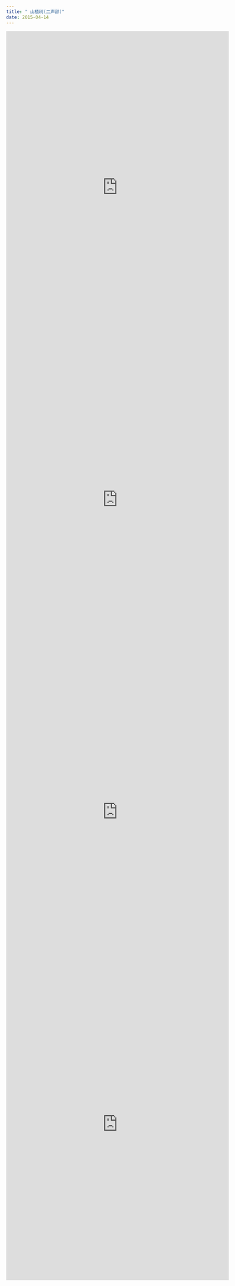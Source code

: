 ```yaml
---
title: " 山楂树(二声部)"
date: 2015-04-14
---
```

<div style="text-align:center">
<iframe src="http://docs.google.com/gview?url=https://github.com/pku-accordion/pku-accordion.github.io/raw/77f042ef77f64bc522f6c7f0b22336c723e51bcf/assets/files/6/1.pdf&embedded=true" style="width:600px; height:840px;" frameborder="0"></iframe>
</div>

<div style="text-align:center">
<iframe src="http://docs.google.com/gview?url=https://github.com/pku-accordion/pku-accordion.github.io/raw/77f042ef77f64bc522f6c7f0b22336c723e51bcf/assets/files/6/2.pdf&embedded=true" style="width:600px; height:840px;" frameborder="0"></iframe>
</div>

<div style="text-align:center">
<iframe src="http://docs.google.com/gview?url=https://github.com/pku-accordion/pku-accordion.github.io/raw/77f042ef77f64bc522f6c7f0b22336c723e51bcf/assets/files/6/3.pdf&embedded=true" style="width:600px; height:840px;" frameborder="0"></iframe>
</div>

<div style="text-align:center">
<iframe src="http://docs.google.com/gview?url=https://github.com/pku-accordion/pku-accordion.github.io/raw/77f042ef77f64bc522f6c7f0b22336c723e51bcf/assets/files/6/4.pdf&embedded=true" style="width:600px; height:840px;" frameborder="0"></iframe>
</div>



